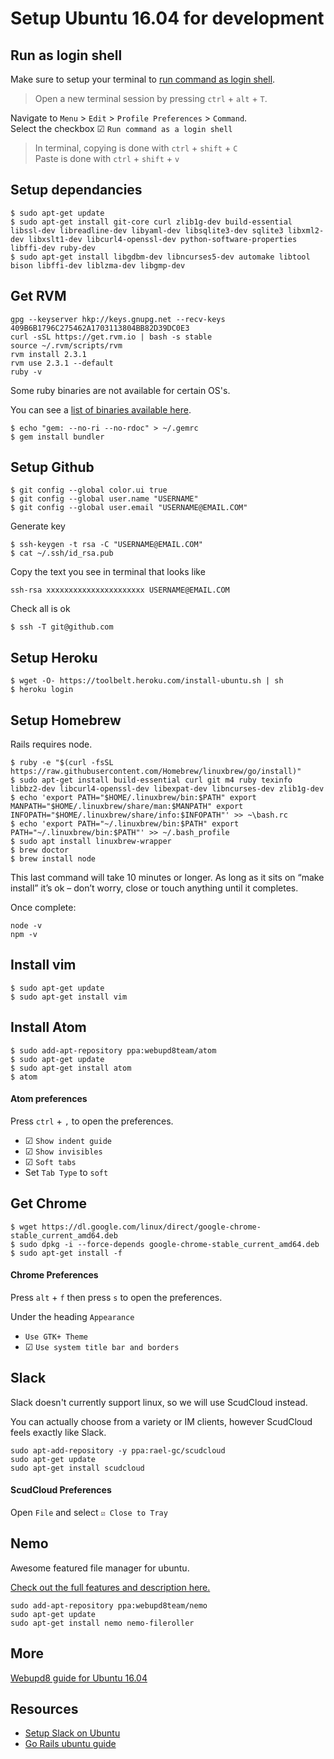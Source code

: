 # Setup Ubuntu 16.04 for development

## Run as login shell

Make sure to setup your terminal to [run command as login shell](http://askubuntu.com/questions/333446/what-does-run-command-as-a-login-shell-do).

> Open a new terminal session by pressing `ctrl` + `alt` + `T`.

Navigate to `Menu` > `Edit` > `Profile Preferences` > `Command`.<br>
Select the checkbox ☑ `Run command as a login shell`

> In terminal, copying is done with `ctrl` + `shift` + `C` <br>
Paste is done with `ctrl` + `shift` + `v`

## Setup dependancies

```
$ sudo apt-get update
$ sudo apt-get install git-core curl zlib1g-dev build-essential libssl-dev libreadline-dev libyaml-dev libsqlite3-dev sqlite3 libxml2-dev libxslt1-dev libcurl4-openssl-dev python-software-properties libffi-dev ruby-dev
$ sudo apt-get install libgdbm-dev libncurses5-dev automake libtool bison libffi-dev liblzma-dev libgmp-dev
```

## Get RVM

```
gpg --keyserver hkp://keys.gnupg.net --recv-keys 409B6B1796C275462A1703113804BB82D39DC0E3
curl -sSL https://get.rvm.io | bash -s stable
source ~/.rvm/scripts/rvm
rvm install 2.3.1
rvm use 2.3.1 --default
ruby -v
```

Some ruby binaries are not available for certain OS's.

You can see a [list of binaries available here](http://rvm.io/binaries/).

```
$ echo "gem: --no-ri --no-rdoc" > ~/.gemrc
$ gem install bundler
```

## Setup Github

```
$ git config --global color.ui true
$ git config --global user.name "USERNAME"
$ git config --global user.email "USERNAME@EMAIL.COM"
```

Generate key

```
$ ssh-keygen -t rsa -C "USERNAME@EMAIL.COM"
$ cat ~/.ssh/id_rsa.pub
```

Copy the text you see in terminal that looks like

```
ssh-rsa xxxxxxxxxxxxxxxxxxxxxx USERNAME@EMAIL.COM
```

Check all is ok

```
$ ssh -T git@github.com
```

## Setup Heroku

```
$ wget -O- https://toolbelt.heroku.com/install-ubuntu.sh | sh
$ heroku login
```

## Setup Homebrew

Rails requires node.

```
$ ruby -e "$(curl -fsSL https://raw.githubusercontent.com/Homebrew/linuxbrew/go/install)"
$ sudo apt-get install build-essential curl git m4 ruby texinfo libbz2-dev libcurl4-openssl-dev libexpat-dev libncurses-dev zlib1g-dev
$ echo 'export PATH="$HOME/.linuxbrew/bin:$PATH" export MANPATH="$HOME/.linuxbrew/share/man:$MANPATH" export INFOPATH="$HOME/.linuxbrew/share/info:$INFOPATH"' >> ~\bash.rc
$ echo 'export PATH="~/.linuxbrew/bin:$PATH" export PATH="~/.linuxbrew/bin:$PATH"' >> ~/.bash_profile
$ sudo apt install linuxbrew-wrapper
$ brew doctor
$ brew install node
```
This last command will take 10 minutes or longer.
As long as it sits on “make install” it’s ok – don’t worry, close or touch anything until it completes.

Once complete:

```
node -v
npm -v
```

## Install vim

```
$ sudo apt-get update
$ sudo apt-get install vim
```

## Install Atom

```
$ sudo add-apt-repository ppa:webupd8team/atom
$ sudo apt-get update
$ sudo apt-get install atom
$ atom
```

#### Atom preferences

Press `ctrl` + `,` to open the preferences.

* ☑ `Show indent guide`
* ☑ `Show invisibles`
* ☑ `Soft tabs`
* Set `Tab Type` to `soft`

## Get Chrome

```
$ wget https://dl.google.com/linux/direct/google-chrome-stable_current_amd64.deb
$ sudo dpkg -i --force-depends google-chrome-stable_current_amd64.deb
$ sudo apt-get install -f
```

#### Chrome Preferences

Press `alt` + `f` then press `s` to open the preferences.

Under the heading `Appearance`
* `Use GTK+ Theme`
* ☑ `Use system title bar and borders`


## Slack

Slack doesn't currently support linux, so we will use ScudCloud instead.

You can actually choose from a variety or IM clients, however ScudCloud feels exactly like Slack.

```
sudo apt-add-repository -y ppa:rael-gc/scudcloud
sudo apt-get update
sudo apt-get install scudcloud
```

#### ScudCloud Preferences

Open `File` and select  `☑ Close to Tray`

## Nemo

Awesome featured file manager for ubuntu.

[Check out the full features and description here.](http://www.webupd8.org/2013/10/install-nemo-with-unity-patches-and.html)

```
sudo add-apt-repository ppa:webupd8team/nemo
sudo apt-get update
sudo apt-get install nemo nemo-fileroller
```

## More

[Webupd8 guide for Ubuntu 16.04](http://www.webupd8.org/2016/04/things-to-do-after-installing-ubuntu-1604-lts-xenial-xerus.html)

## Resources
* [Setup Slack on Ubuntu](http://www.makeuseof.com/tag/linux-loving-slack-users-heres-an-app-for-you/)
* [Go Rails ubuntu guide](https://gorails.com/setup/ubuntu/16.04)
